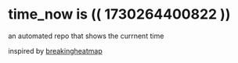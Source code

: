 # time_now is (( 1730264400822 ))

an automated repo that shows the currnent time

inspired by [breakingheatmap](https://github.com/breakingheatmap/breakingheatmap)
